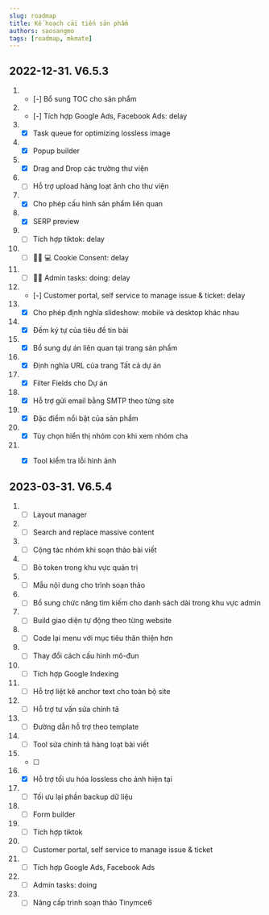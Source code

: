 ```yaml
---
slug: roadmap
title: Kế hoạch cải tiến sản phẩm
authors: saosangmo
tags: [roadmap, mkmate]
---
```


## 2022-12-31. V6.5.3
1. - [-] Bổ sung TOC cho sản phẩm
2. - [-] Tích hợp Google Ads, Facebook Ads: delay
3. - [x] Task queue for optimizing lossless image
4. - [x] Popup builder
5. - [x] Drag and Drop các trường thư viện
6. - [ ] Hỗ trợ upload hàng loạt ảnh cho thư viện
7. - [x] Cho phép cấu hình sản phẩm liên quan
8. - [x] SERP preview
9. - [ ] Tích hợp tiktok: delay
10. - [ ] 🥷🏽 💻 Cookie Consent: delay
11. - [ ] 🏊‍♂️ Admin tasks: doing: delay
12. - [-] Customer portal, self service to manage issue & ticket: delay
13. - [x] Cho phép định nghĩa slideshow: mobile và desktop khác nhau
14. - [x] Đếm ký tự của tiêu đề tin bài
15. - [x] Bổ sung dự án liên quan tại trang sản phẩm
16. - [x] Định nghĩa URL của trang Tất cả dự án
17. - [x] Filter Fields cho Dự án
18. - [x] Hỗ trợ gửi email bằng SMTP theo từng site
19. - [x] Đặc điểm nổi bật của sản phẩm
20. - [x] Tùy chọn hiển thị nhóm con khi xem nhóm cha
21. - [x] Tool kiểm tra lỗi hình ảnh


## 2023-03-31. V6.5.4
1. - [ ] Layout manager
2. - [ ] Search and replace massive content
3. - [ ] Cộng tác nhóm khi soạn thảo bài viết
4. - [ ] Bỏ token trong khu vực quản trị
5. - [ ] Mẫu nội dung cho trình soạn thảo
6. - [ ] Bổ sung chức năng tìm kiếm cho danh sách dài trong khu vực admin
7. - [ ] Build giao diện tự động theo từng website
8. - [ ] Code lại menu với mục tiêu thân thiện hơn
9. - [ ] Thay đổi cách cấu hình mô-đun
10. - [ ] Tích hợp Google Indexing
11. - [ ] Hỗ trợ liệt kê anchor text cho toàn bộ site
12. - [ ] Hỗ trợ tư vấn sửa chính tả
13. - [ ] Đường dẫn hỗ trợ theo template
14. - [ ] Tool sửa chính tả hàng loạt bài viết
15. - [ ] 
16. - [x] Hỗ trợ tối ưu hóa lossless cho ảnh hiện tại
17. - [ ] Tối ưu lại phần backup dữ liệu
18. - [ ] Form builder
19. - [ ] Tích hợp tiktok
20. - [ ] Customer portal, self service to manage issue & ticket
21. - [ ] Tích hợp Google Ads, Facebook Ads
22. - [ ] Admin tasks: doing
23. - [ ] Nâng cấp trình soạn thảo Tinymce6
